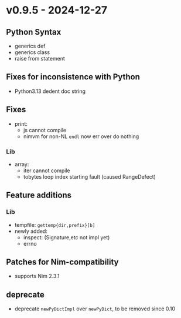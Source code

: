 
# v0.9.5 - 2024-12-27

## Python Syntax
- generics def
- generics class
- raise from statement

## Fixes for inconsistence with Python
- Python3.13 dedent doc string

## Fixes
- print:
  - js cannot compile
  - nimvm for non-NL `endl` now err over do nothing

### Lib
- array:
  - iter cannot compile
  - tobytes loop index starting fault (caused RangeDefect)

## Feature additions
### Lib
- tempfile: `gettemp{dir,prefix}[b]`
- newly added:
  - inspect: (Signature,etc not impl yet)
  - errno

## Patches for Nim-compatibility
- supports Nim 2.3.1

## deprecate
- deprecate `newPyDictImpl` over `newPyDict`, to be removed since 0.10
